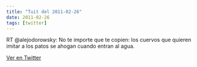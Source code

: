 ```yaml
---
title: "Tuit del 2011-02-26"
date: 2011-02-26
tags: [twitter]
---
```


RT @alejodorowsky: No te importe que te copien: los cuervos que quieren imitar a los patos se ahogan cuando entran al agua.



[Ver en Twitter](https://twitter.com/i/web/status/41532907814256640)

